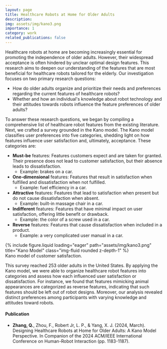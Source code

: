 ```yaml
---
layout: page
title: Healthcare Robots at Home for Older Adults
description:
img: assets/img/kano3.png
importance: 1
category: work
related_publications: false
---
```


Healthcare robots at home are becoming increasingly essential for promoting the independence of older adults. However, their widespread acceptance is often hindered by unclear optimal design features. This research aims to deepen our understanding of the features that are most beneficial for healthcare robots tailored for the elderly. Our investigation focuses on two primary research questions:
- How do older adults organize and prioritize their needs and preferences regarding the current features of healthcare robots?
- Whether and how an individual's knowledge about robot technology and their attitudes towards robots influence the feature preferences of older adults?

To answer these research questions, we began by compiling a comprehensive list of healthcare robot features from the existing literature. Next, we crafted a survey grounded in the Kano model. The Kano model classifies user preferences into five categories, shedding light on how features influence user satisfaction and, ultimately, acceptance. These categories are:
- **Must-be** features: Features customers expect and are taken for granted. Their presence does not lead to customer satisfaction, but their absence leads to dissatisfaction.
    - Example: brakes on a car.
- **One-dimensional** features: Features that result in satisfaction when fulfilled and dissatisfaction when not fulfilled.
    - Example: fuel efficiency in a car.
- **Attractive** features: Features that lead to satisfaction when present but do not cause dissatisfaction when absent.
    - Example: built-in massage chair in a car.
- **Indifferent** features: Features that have minimal impact on user satisfaction, offering little benefit or drawback.
    - Example: the color of a screw used in a car.
- **Reverse** features: Features that cause dissatisfaction when included in a product.
    - Example: a very complicated user manual in a car.

<div class="row">
    <div class="col-sm mt-2 mt-md-0">
        {% include figure.liquid loading="eager" path="assets/img/kano3.png" title="Kano Model" class="img-fluid rounded z-depth-1" %}
    </div>
</div>
<div class="caption">
    Kano model of customer satisfaction.
</div>

This survey reached 253 older adults in the United States. By applying the Kano model, we were able to organize healthcare robot features into categories and assess how each influenced user satisfaction or dissatisfaction. For instance, we found that features mimicking animal appearances are categorized as reverse features, indicating that such features should be left out of robot designs. Moreover, our analysis revealed distinct preferences among participants with varying knowledge and attitudes toward robots.

#### Publication 
- **Zhang, Q.**, Zhou, F., Robert Jr, L. P., & Yang, X. J. (2024, March). Designing Healthcare Robots at Home for Older Adults: A Kano Model Perspective. In Companion of the 2024 ACM/IEEE International Conference on Human-Robot Interaction (pp. 1183-1187).
